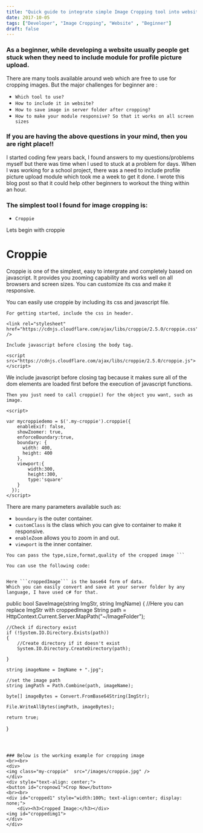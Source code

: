 ```yaml
---
title: "Quick guide to integrate simple Image Cropping tool into website (For beginners)"
date: 2017-10-05
tags: ["Developer", "Image Cropping", "Website" , "Beginner"]
draft: false
---
```



### As a beginner, while developing a website usually people get stuck when they need to include module for profile picture upload.

There are many tools available around web which are free to use for cropping images. But the major challenges for beginner are :

* ```Which tool to use?```
* ```How to include it in website?```
* ```How to save image in server folder after cropping?```
* ```How to make your module responsive? So that it works on all screen sizes```

### If you are having the above questions in your mind, then you are right place!!
I started coding few years back, I found answers to my questions/problems myself but there was time when I used to stuck at a problem for days.
When I was working for a school project, there was a need to include profile picture upload module which took me a week to get it done.
I wrote this blog post so that it could help other beginners to workout the thing within an hour.

### The simplest tool I found for image cropping is:

*	```Croppie``` 


Lets begin with croppie

# Croppie

Croppie is one of the simplest, easy to intergrate and completely based on javascript. It provides you zooming capability and works well on all browsers and screen sizes. You can customize its css and make it responsive.

You can easily use croppie by including its css and javascript file.

```For getting started, include the css in header.```

```
<link rel="stylesheet" href="https://cdnjs.cloudflare.com/ajax/libs/croppie/2.5.0/croppie.css" />
```

```Include javascript before closing the body tag. ```

```
<script src="https://cdnjs.cloudflare.com/ajax/libs/croppie/2.5.0/croppie.js"></script>
```
We include javascript before closing tag because it makes sure all of the dom elements are loaded first before the execution of javascript functions.

```Then you just need to call croppie() for the object you want, such as image.```

```
<script>

var mycroppiedemo = $('.my-croppie').croppie({ 
    enableExif: false,
    showZoomer: true,
    enforceBoundary:true,
    boundary: {
      width: 400,
      height: 400
    },
    viewport:{
    	width:300,
    	height:300,
    	type:'square'
    }
  });
</script>
```

There are many parameters available such as:

* ```boundary``` is the outer container.
* ```customClass``` is the class which you can give to container to make it responsive.
* ```enableZoom``` allows you to zoom in and out.
* ```viewport``` is the inner container.


``` For saving the image you need to use the croppie result function on crop button click.
You can pass the type,size,format,quality of the cropped image ```

You can use the following code:

```
<script>
$( "#crop" ).click(function() {
  mycroppiedemo.croppie('result', {
            type: 'canvas',
            size: { width: 300, height: 300 }
        }).then(function(croppedImage) {
  	document.getElementById('croppedimg').setAttribute( 'src',croppedImage);
});
});
</script>
```

Here ```croppedImage``` is the base64 form of data.
Which you can easily convert and save at your server folder by any language, I have used c# for that.

```
public bool SaveImage(string ImgStr, string ImgName)
{   //Here you can replace ImgStr with croppedImage
    String path = HttpContext.Current.Server.MapPath("~/ImageFolder"); 


    //Check if directory exist
    if (!System.IO.Directory.Exists(path))
    {
    	//Create directory if it doesn't exist
        System.IO.Directory.CreateDirectory(path); 

    }

    string imageName = ImgName + ".jpg";

    //set the image path
    string imgPath = Path.Combine(path, imageName);

    byte[] imageBytes = Convert.FromBase64String(ImgStr);

    File.WriteAllBytes(imgPath, imageBytes);

    return true;
}
```



### Below is the working example for cropping image
<br><br>
<div>
<img class="my-croppie"  src="/images/croppie.jpg" />
</div>
<div style="text-align: center;">
<button id="cropnow1">Crop Now</button>
<br><br>
<div id="cropped1" style="width:100%; text-align:center; display: none;">
	<div><h3>Cropped Image:</h3></div>
<img id="croppedimg1">
</div>
</div>